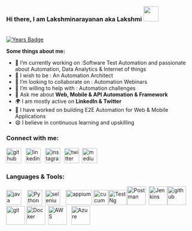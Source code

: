 ### Hi there, I am Lakshminarayanan aka Lakshmi [<img src='https://camo.githubusercontent.com/35d3d11359a49bf12aebb834cc13fd81b95eff4e/68747470733a2f2f6d656469612e67697068792e636f6d2f6d656469612f6876524a434c467a6361737252346961377a2f67697068792e676966' height='40'>](https://camo.githubusercontent.com/35d3d11359a49bf12aebb834cc13fd81b95eff4e/68747470733a2f2f6d656469612e67697068792e636f6d2f6d656469612f6876524a434c467a6361737252346961377a2f67697068792e676966)<br/><br/>


[![Years Badge](https://badges.pufler.dev/years/LakshminarayananG)](https://badges.pufler.dev/years/LakshminarayananG) 

**Some things about me:**
- 🔭 I’m currently working on :Software Test Automation and passionate about Automation, Data Analytics & Internet of things
- 🌱 I wish to be : An Automation Architect 
- 👯 I’m looking to collaborate on : Automation Webinars 
- 🤔 I’m willing to help with : Automation challenges 
- 💬 Ask me about **Web, Mobile & API Automation & Framework** 
- 🌍 I am mostly active on **LinkedIn & Twitter**
- 💬 I have worked on building E2E Automation for Web & Mobile Applications
- 😄 I believe in continuous learning and upskilling

### Connect with me:
[<img src='https://cdn.jsdelivr.net/npm/simple-icons@3.0.1/icons/github.svg' alt='github' height='40'>](https://github.com/LakshminarayananG) &nbsp; [<img src='https://cdn.jsdelivr.net/npm/simple-icons@3.0.1/icons/linkedin.svg' alt='linkedin' height='40'>](https://www.linkedin.com/in/lakshminarayanan-ganesan-96b1b35b//) &nbsp; [<img src='https://cdn.jsdelivr.net/npm/simple-icons@3.0.1/icons/instagram.svg' alt='instagram' height='40'>](https://www.instagram.com/lakshnarayanan7/) &nbsp; [<img src='https://cdn.jsdelivr.net/npm/simple-icons@3.0.1/icons/twitter.svg' alt='twitter' height='40'>](https://twitter.com/Lakshnarayanan7)  &nbsp;[<img src='https://cdn.jsdelivr.net/npm/simple-icons@3.0.1/icons/medium.svg' alt='medium' height='40'>](https://medium.com/@lakshnarayanan7)



### Languages & Tools:
[<img src='https://cdn.jsdelivr.net/npm/simple-icons@3.0.1/icons/java.svg' alt='java' height='40'>](https://www.java.com/)&nbsp;  &nbsp;&nbsp;[<img src='http://pluspng.com/img-png/python-logo-png-the-python-logo-the-python-logo-is-a-trademark-of-the-python-software-foundation-680.jpg' alt='Python' height='40'>](https://www.python.org/)&nbsp;&nbsp;[<img src='https://avatars1.githubusercontent.com/u/983927?s=280&v=4' alt='selenium' height='40'>](https://www.selenium.dev/)&nbsp;&nbsp;&nbsp;  [<img src='https://th.bing.com/th/id/OIP.olnu_ia6wHzopFoFPUwXXAHaEP?pid=Api&rs=1' alt='appium' height='40' width='70'>](https://appium.io/)&nbsp;[<img src='https://avatars.githubusercontent.com/u/5459659?' alt='cucumber' height='40'>](http://cucumber.io/)[<img src='https://th.bing.com/th/id/OIP.wvOjFNjsc0N2w98R7e2dEQAAAA?pid=Api&rs=1' alt='TestNg' height='40' width='50'>](https://testng.org/doc/index.html)[<img src='https://th.bing.com/th/id/OIP.mujOqlQ9k9Mhpj1PbxsSDQAAAA?pid=Api&rs=1' alt='Postman' height='50'>](https://www.postman.com/)&nbsp;&nbsp;[<img src='https://www.devteam.space/wp-content/uploads/2018/03/jenkins.jpg' alt='Jenkins' height='50'>](https://www.jenkins.io/)[<img src='https://cdn.jsdelivr.net/npm/simple-icons@3.0.1/icons/github.svg' alt='github' height='50'>](https://github.com/LakshminarayananG)  [<img src='https://cdn.jsdelivr.net/npm/simple-icons@3.0.1/icons/git.svg' alt='git' height='50'>](https://git-scm.com/)  [<img src='http://logos-download.com/wp-content/uploads/2016/09/Docker_logo.png' alt='Docker' height='50'>](https://www.docker.com/)&nbsp;&nbsp;[<img src='https://upload.wikimedia.org/wikipedia/commons/thumb/9/93/Amazon_Web_Services_Logo.svg/1200px-Amazon_Web_Services_Logo.svg.png' alt='AWS' height='50'>](https://aws.amazon.com/)&nbsp;&nbsp;&nbsp;[<img src='https://venturebeat.com/wp-content/uploads/2017/12/microsoft-azure-new-logo-2017.png?fit=2117%2C1222&strip=all' alt='Azure' height='50'>](https://azure.microsoft.com/)

